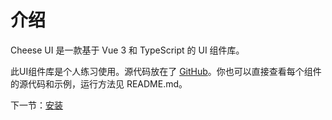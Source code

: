# 介绍

Cheese UI 是一款基于 Vue 3 和 TypeScript 的 UI 组件库。

此UI组件库是个人练习使用。源代码放在了 [GitHub](https://github.com/akitasummer/cheeseUI_vue3)。你也可以直接查看每个组件的源代码和示例，运行方法见 README.md。

下一节：[安装](#/doc/install)
